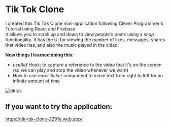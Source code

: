 # Tik Tok Clone

I created this Tik Tok Clone mini-application following Clever Programmer's Tutorial using React and Firebase.
</br>
It allows you to scroll up and down to view people's posts using a *snap* functionality. 
It has the UI for viewing the number of likes, messages, shares that video has, and also the music played in the video.

**New things I learned doing this:**
* *useRef* Hook: to capture a reference to the video that it's on the screen (so we can play and stop the video whenever we want)
* How to use *react-ticker* component to move text from right to left for an infinite amount of time 

![tiktok](https://user-images.githubusercontent.com/29714385/93714886-53da2100-fb6e-11ea-9bce-317a570dda0b.PNG)


## If you want to try the application:
https://tik-tok-clone-2291e.web.app/
